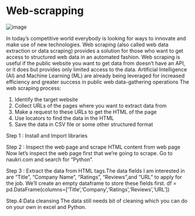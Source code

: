 # Web-scrapping
![image](https://user-images.githubusercontent.com/77043731/125474321-30e9e1d5-9390-435c-b2fb-96a0995fb073.png)


In today’s competitive world everybody is looking for ways to innovate and make use of new technologies. Web scraping (also called web data extraction or data scraping) provides a solution for those who want to get access to structured web data in an automated fashion. Web scraping is useful if the public website you want to get data from doesn’t have an API, or it does but provides only limited access to the data.
Artificial Intelligence (AI) and Machine Learning (ML) are already being leveraged for increased efficiency and greater success in public web data-gathering operations
The web scraping process:
1.	Identify the target website
2.	Collect URLs of the pages where you want to extract data from
3.	Make a request to these URLs to get the HTML of the page
4.	Use locators to find the data in the HTML
5.	Save the data in CSV file or some other structured format


Step 1 : Install and Import libraries

Step 2 : Inspect the web page and scrape HTML content from web page
Now let’s inspect the web page first that we’re going to scrape. Go to naukri.com and search for “Python”.

Step 3 : Extract the data from HTML tags.The data fields I am interested in are “Title”, “Company Name”, “Ratings”, “Reviews”,and “URL” to apply for the job. We’ll create an empty dataframe to store these fields first.
df = pd.DataFrame(columns=[‘Title’,‘Company’,‘Ratings’,‘Reviews’,‘URL’])

Step.4:Data cleansing
The data still needs bit of cleaning which you can do on your own in excel and Python.

